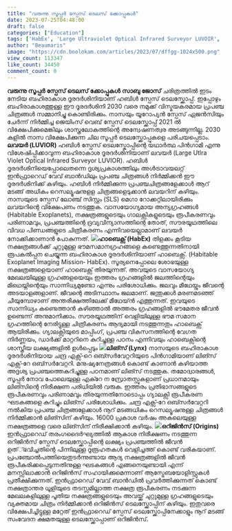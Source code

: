 ```yaml
---
title: "വരുന്നു സൂപ്പർ സ്പേസ് ടെലസ് ക്കോപ്പുകൾ"
date: 2023-07-25T04:48:00
draft: false
categories: ["Education"]
tags: ['HabEx', 'Large Ultraviolet Optical Infrared Surveyor LUVOIR', 'Lynx', 'lynx x-ray observatory', 'Origins', 'origins space telescope']
author: "Beaumaris"
image: "https://cdn.boolokam.com/articles/2023/07/dffgg-1024x500.png"
view_count: 113347
like_count: 34450
comment_count: 0
---
```


**വരുന്നു സൂപ്പർ സ്പേസ് ടെലസ് ക്കോപ്പുകൾ** **സാബു ജോസ്** ചരിത്രത്തിൽ ഇടം നേടിയ ബഹിരാകാശ ദൂരദർശിനിയാണ് ഹബിൾ സ്പേസ് ടെലസ്ക്കോപ്പ്. ഇപ്പോഴും ബഹിരാകാശത്തുള്ള ഈ ദൂരദർശിനി 2030 വരെ നമുക്ക് വിസ്മയകരമായ പ്രപഞ്ച ചിത്രങ്ങൾ സമ്മാനിച്ചു കൊണ്ടിരിക്കും. നാസയും യൂറോപ്യൻ സ്പേസ് ഏജൻസിയും ചേർന്ന് നിർമ്മിച്ച ജെയിംസ് വെബ് സ്പേസ് ടെലസ്ക്കോപ്പ് 2021 ൽ വിക്ഷേപിക്കുമെങ്കിലും ശാസ്ത്രലോകത്തിന്റെ അന്വേഷണത്വര അടങ്ങുന്നില്ല. 2030 കളിൽ നാസ വിക്ഷേപിക്കുന്ന ചില സൂപ്പർ ടെലസ്ക്കോപ്പുകളെ പരിചയപ്പെടാം. **[](https://cdn.boolokam.com/articles/2023/07/dffgg.png)ലവയർ (LUVIOR)** ഹബിൾ സ്പേസ് ടെലസ്കോപ്പിന്റെ യഥാർത്ഥ പിൻഗാമി എന്നു വിശേഷിപ്പിക്കാവുന്ന ബഹിരാകാശ ദൂരദർശിനിയാണ് ലവയർ (Large Utlra Violet Optical Infrared Surveyor LUVIOR). ഹബിൾ ദൂരദർശിനിയെപ്പോലെതന്നെ ദൃശ്യപ്രകാശത്തിലും അൾട്രാവയലറ്റ് ഇൻഫ്രാറെഡ് വേവ് ബാൻഡിലും പ്രപഞ്ച ചിത്രങ്ങൾ നിർമ്മിക്കൻ ഈ ദൂരദർശിനിക്ക് കഴിയും. ഹബിൾ നിർമ്മിക്കുന്ന പ്രപഞ്ചചിത്രങ്ങളേക്കാൾ ആറ് മടങ്ങ് അധികം റെസല്യൂഷനുളള ചിത്രങ്ങളെടുക്കാൻ ലവയറിന് കഴിയും. നാസയുടെ സ്പേസ് ലോഞ്ച് സിസ്റ്റം (SLS) മെഗാ റോക്കറ്റിലായിരിക്കും ലവയറിന്റെ വിക്ഷേപണം നടത്തുക. വാസയോഗ്യമായ അന്യഗ്രഹങ്ങൾ (Habitable Exoplanets), നക്ഷത്രങ്ങളുടെയും ഗാലക്സികളുടെയും രൂപീകരണവും പരിണാമവും, പ്രപഞ്ചത്തിന്റെ ദ്രവ്യവിന്യാസത്തിന്റെ തോത്, സൗരയൂഥത്തിലെ വിവധ പിണ്ഡങ്ങളുടെ ചിത്രീകരണം എന്നിവയെല്ലാമാണ് ലവയർ നോക്കിക്കാണാൻ പോകുന്നത്. **[![](https://cdn.boolokam.com/articles/2023/07/ddffff-1-1024x576.jpg)](https://cdn.boolokam.com/articles/2023/07/ddffff-1.jpg)ഹാബെക്സ് (HabEx)** തിളക്കം കൂടിയ നക്ഷത്രങ്ങൾക്ക് ചുറ്റുമുള്ള ഭൗമസമാനഗ്രഹങ്ങളെ കണ്ടെത്തുന്നതിനായി രൂപകൽപ്പന ചെയ്യുന്ന ബഹിരാകാശ ദൂരദർശിനിയാണ് ഹാബെക്സ്. (Habitable Exoplanet Imaging Mission‐ HabEx). സൂര്യനെപ്പോലെ ശോഭയുള്ള നക്ഷത്രങ്ങളെയാണ് ഹാബെക്സ് തിരയുന്നത്. അവയുടെ വാസയോഗ്യ മേഖലയിലുള്ള ഗ്രഹങ്ങളയെയും ഇത്തരം ഗ്രഹങ്ങളിൽ ജലത്തിന്റെയും മിഥെയ്നിന്റെയും സാന്നിധ്യമുണ്ടോ എന്നും പരിശോധിക്കും. ജലവും മീഥേയ്നും ജീവന്റെ അടയാളങ്ങളാണ്. ജീവന്റെ അടിസ്ഥാനം ജലമാണ്. ജന്തുക്കൾ മരണമടഞ്ഞ് ചീയുമ്പോഴാണ് അന്തരീക്ഷത്തിലേക്ക് മീഥേയ്ൻ എത്തുന്നത്. ഇവയുടെ സാന്നിധ്യം കണ്ടെത്താൻ കഴിഞ്ഞാൽ അത്തരം ഗ്രഹങ്ങളിൽ ഭൗമേതര ജീവൻ ഉണ്ടെന്ന് അനുമാനിക്കാം. സൗരയൂഥത്തിന് വെളിയിലുള്ള ഭൗമ സമാന ഗ്രഹത്തിന്റെ നേരിട്ടുള്ള ചിത്രീകരണം ആദ്യമായി നടത്തുന്നതും ഹാബെക്സ് ആയിരിക്കും. ഗ്യാലക്സിയുടെ മാപ്പിംഗ്, പ്രപഞ്ച വികസനത്തിന്റെ വേഗത നിർണ്ണയം, ഡാർക്ക് മാറ്ററിനെ കുറിച്ചുള്ള പഠനം എന്നിവയും ഹാബെക്സിന്റെ ശാസ്ത്രീയ ലക്ഷ്യങ്ങളിൽ ഉൾപ്പെടും **[![](https://cdn.boolokam.com/articles/2023/07/fwffggg.jpg)](https://cdn.boolokam.com/articles/2023/07/fwffggg.jpg)ലിങ്സ് (Lynx)** നാസയുടെ ബഹിരാകാശ ദൂരദർശിനിയായ ചന്ദ്ര എക്സ്‐റെ ഒബ്സർവേറ്ററിയുടെ പിൻഗാമിയാണ് ലിങ്സ് എക്സ്‐റേ ഒബ്സർവേറ്ററി. മനുഷ്യനേത്രങ്ങൾ കൊണ്ട് കാണാൻ കഴിയാത്ത അദൃശ്യ പ്രപഞ്ചത്തെകുറിച്ചുള്ള പഠനമാണ് ലിങ്സ് നടത്തുക. തമോദ്വാരങ്ങൾ, സൂപ്പർ നോവ പോലെയുള്ള എക്റേ ന സ്രോതസ്സുകളാണ് പ്രധാനമായും ലിങ്സിന്റെ നിരീക്ഷണ പരിധിയിൽ വരുക. ഇത്തരം പ്രതിഭാസങ്ങളുടെ രൂപീകരണവും പരിണാമവും തിരയുന്നതിനോടൊപ്പം ഗ്യാലക്സി രൂപീകരണ ഘടകങ്ങളെ കുറിച്ചും ലിങ്സ് പരിശോധിക്കും. ചന്ദ്ര എക്സ്‐റേ ഒബ്സർവേറ്ററി നൽകിയ പ്രപഞ്ച ചിത്രങ്ങളേക്കാൾ നൂറ് മടങ്ങധികം റെസല്യൂഷനുള്ള ചിത്രങ്ങൾ നിർമ്മിക്കാൻ ലിങ്സിന് കഴിയും. 16000 പ്രകാശ വർഷം അകലെയുള്ള നക്ഷത്രങ്ങളെ വരെ ലിങ്സിന് നിരീക്ഷിക്കാൻ കഴിയും. **[![](https://cdn.boolokam.com/articles/2023/07/ffggg.png)](https://cdn.boolokam.com/articles/2023/07/ffggg.png)ഒറിജിൻസ് (Origins)** ഇൻഫ്രാറെഡ് തരംഗദൈർഘ്യത്തിൽ ആകാശ നിരീക്ഷണം നടത്തുന്ന ഒറിജിൻസ് സ്പേസ് ടെലസ്ക്കോപ്പിന്റെ ലക്ഷ്യം പ്രപഞ്ചത്തിൽ ജീവൻ ഉത്്ഭവിച്ചതിന്റെ പിന്നിലുള്ള ദൂരൂഹതകൾ വെളിച്ചത്ത് കൊണ്ട് വരികയാണ്. പ്രപഞ്ചോൽപത്തിയെതുടർന്നുണ്ടായ ആദ്യ നക്ഷത്രങ്ങളിൽ ജീവൻ രൂപീകരിക്കപ്പെടുന്നതിനുള്ള ഘടകങ്ങൾ എങ്ങനെയുണ്ടായി എന്ന് മനസ്സിലാക്കാൻ ഒറിജിൻസ് സഹായിക്കുമെന്നാണ് ആസ്ട്രേബയോളിസ്റ്റുകൾ പ്രതീക്ഷിക്കുന്നത്. ഇൻഫ്രാറെഡ് വേവ് ബാൻഡിൽ പ്രവർത്തിക്കുന്നത് കൊണ്ട് നക്ഷത്രാന്തര ധൂളിയുടെ തടസ്സമില്ലാത്ത നക്ഷത്ര രൂപീകരണം നടക്കുന്ന മേഖലകളിലുള്ള പൂതിയ നക്ഷത്രങ്ങളുടെയും അവയ്ക്ക് ചുറ്റുമുള്ള ഗ്രഹങ്ങളുടെയും വ്യക്തമായ ചിത്രം നിർമ്മിക്കാൻ ഒറിജിൻസ് ടെലസ്ക്കോപ്പിന് കഴിയും. ഇതുവരെ വിക്ഷേപിച്ചിട്ടുള്ള മറ്റേത് ഇൻഫ്രാറെഡ് സ്പേസ് ടെലസ്ക്കോപ്പിനേക്കാളും നൂറ് മടങ്ങ് സംവേദന ക്ഷമതയുള്ള ടെലസ്ക്കോപ്പാണ് ഒറിജിൻസ്.
